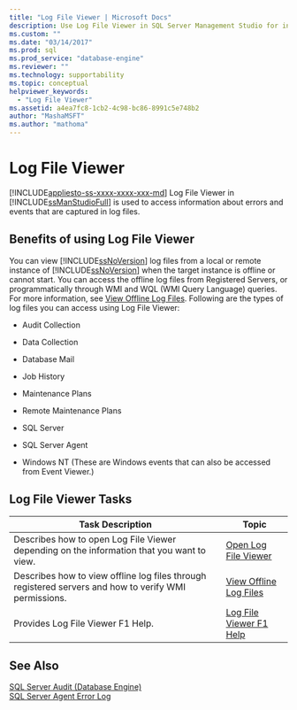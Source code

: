```yaml
---
title: "Log File Viewer | Microsoft Docs"
description: Use Log File Viewer in SQL Server Management Studio for information about errors and events that are captured in log files.
ms.custom: ""
ms.date: "03/14/2017"
ms.prod: sql
ms.prod_service: "database-engine"
ms.reviewer: ""
ms.technology: supportability
ms.topic: conceptual
helpviewer_keywords: 
  - "Log File Viewer"
ms.assetid: a4ea7fc8-1cb2-4c98-bc86-8991c5e748b2
author: "MashaMSFT"
ms.author: "mathoma"
---
```

# Log File Viewer
[!INCLUDE[appliesto-ss-xxxx-xxxx-xxx-md](../../includes/appliesto-ss-xxxx-xxxx-xxx-md.md)]
  Log File Viewer in [!INCLUDE[ssManStudioFull](../../includes/ssmanstudiofull-md.md)] is used to access information about errors and events that are captured in log files.  
  
## Benefits of using Log File Viewer  
 You can view [!INCLUDE[ssNoVersion](../../includes/ssnoversion-md.md)] log files from a local or remote instance of [!INCLUDE[ssNoVersion](../../includes/ssnoversion-md.md)] when the target instance is offline or cannot start. You can access the offline log files from Registered Servers, or programmatically through WMI and WQL (WMI Query Language) queries. For more information, see [View Offline Log Files](../../relational-databases/logs/view-offline-log-files.md). Following are the types of log files you can access using Log File Viewer:  
  
-   Audit Collection  
  
-   Data Collection  
  
-   Database Mail  
  
-   Job History  
  
-   Maintenance Plans  
  
-   Remote Maintenance Plans  
  
-   SQL Server  
  
-   SQL Server Agent  
  
-   Windows NT (These are Windows events that can also be accessed from Event Viewer.)  
  
## Log File Viewer Tasks  
  
|Task Description|Topic|  
|----------------------|-----------|  
|Describes how to open Log File Viewer depending on the information that you want to view.|[Open Log File Viewer](../../relational-databases/logs/open-log-file-viewer.md)|  
|Describes how to view offline log files through registered servers and how to verify WMI permissions.|[View Offline Log Files](../../relational-databases/logs/view-offline-log-files.md)|  
|Provides Log File Viewer F1 Help.|[Log File Viewer F1 Help](../../relational-databases/logs/log-file-viewer-f1-help.md)|  
  
## See Also  
 [SQL Server Audit &#40;Database Engine&#41;](../../relational-databases/security/auditing/sql-server-audit-database-engine.md)   
 [SQL Server Agent Error Log](../../ssms/agent/sql-server-agent-error-log.md)  
  
  
